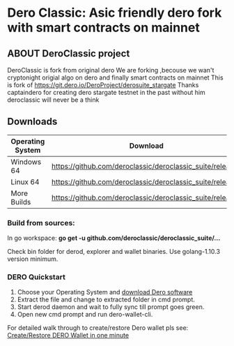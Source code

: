 # Dero Classic: Asic friendly dero fork with smart contracts on mainnet
## ABOUT DeroClassic project
DeroClassic is fork from original dero
We are forking ,becouse we wan't cryptonight origial algo on dero and finally smart contracts on mainnet
This is fork of https://git.dero.io/DeroProject/derosuite_stargate
Thanks captaindero for creating dero stargate testnet in the past without him deroclassic will never be a think


## Downloads
| Operating System | Download                                 |
| ---------------- | ---------------------------------------- |
| Windows 64       | https://github.com/deroclassic/deroclassic_suite/releases |
| Linux 64         | https://github.com/deroclassic/deroclassic_suite/releases |
| More Builds      | https://github.com/deroclassic/deroclassic_suite/releases |


### Build from sources:
In go workspace: **go get -u github.com/deroclassic/deroclassic_suite/...**

Check bin folder for derod, explorer and wallet  binaries. Use golang-1.10.3 version minimum.

### DERO Quickstart
1. Choose your Operating System and [download Dero software](https://github.com/deroclassic/deroclassic_suite/releases)
2. Extract the file and change to extracted folder in cmd prompt.
3. Start derod daemon and wait to fully sync till prompt goes green.
4. Open new cmd prompt and run dero-wallet-cli.


For detailed walk through to create/restore Dero wallet pls see: [Create/Restore DERO Wallet in one minute](https://forum.dero.io/t/create-backup-restore-dero-wallet-in-one-minute/110)
